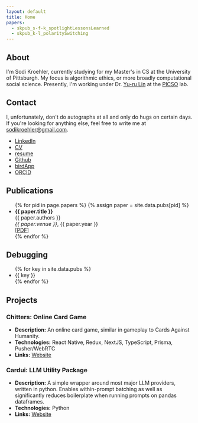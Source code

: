 ```yaml
---
layout: default
title: Home
papers:
  - skpub_s-f-k_spotlightLessonsLearned
  - skpub_k-l_polaritySwitching
---
```


## About
I'm Sodi Kroehler, currently studying for my Master's in CS at the University of Pittsburgh. My focus is algorithmic ethics, or more broadly computational social science. Presently, I'm working under Dr. [Yu-ru Lin](https://www.yurulin.com/) at the [PICSO](https://picsolab.github.io/) lab. 

## Contact
I, unfortunately, don't do autographs at all and only do hugs on certain days. If you're looking for anything else, feel free to write me at <sodikroehler@gmail.com>.

* [LinkedIn](www.linkedin.com/in/sodi-kroehler)
* [CV](assets/pdfs/Kroehler_Benjamin_Analyzing-the-Effects-of-Digital-Language-Contact-on-Hindi-Language-Degradation.pdf)
* [resume](assets/pdfs/Kroehler_Benjamin_Analyzing-the-Effects-of-Digital-Language-Contact-on-Hindi-Language-Degradation.pdf)
* [Github](https://github.com/SodiKroehler)
* [birdApp](https://x.com/sodi_kroehler)
* [ORCID](https://orcid.org/0009-0007-8911-140X)
<!-- [Scholar]() -->

## Publications
<ul>
{% for pid in page.papers %}
  {% assign paper = site.data.pubs[pid] %}
  <li>
    <strong>{{ paper.title }}</strong><br>
    {{ paper.authors }}<br>
    <em>{{ paper.venue }}</em>, {{ paper.year }}<br>
    <a href="{{ paper.pdf }}">[PDF]</a>
  </li>
{% endfor %}
</ul>


## Debugging
<ul>
{% for key in site.data.pubs %}
  <li>{{ key }}</li>
{% endfor %}
</ul>


## Projects
### Chitters: Online Card Game
- **Description:** An online card game, similar in gameplay to Cards Against Humanity.
- **Technologies:** React Native, Redux, NextJS, TypeScript, Prisma, Pusher/WebRTC
- **Links:** [Website](https://www.chitters.net/)

### Cardui: LLM Utility Package
- **Description:** A simple wrapper around most major LLM providers, written in python. Enables within-prompt batching as well as significantly reduces boilerplate when running prompts on pandas dataframes.
- **Technologies:** Python
- **Links:** [Website](https://test.pypi.org/project/cardui/)
